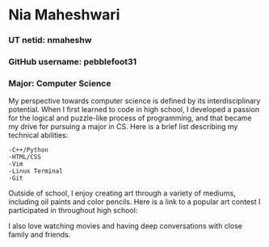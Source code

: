 
# Nia Maheshwari

### UT netid: nmaheshw

### GitHub username: pebblefoot31

### Major: Computer Science


My perspective towards computer science is defined by its interdisciplinary potential. When I first learned to code in high school, I developed a passion for the logical and puzzle-like process of programming, and that became my drive for pursuing a major in CS. Here is a brief list describing my technical abilities:

    -C++/Python
    -HTML/CSS
    -Vim
    -Linux Terminal
    -Git

Outside of school, I enjoy creating art through a variety of mediums, including oil paints and color pencils. Here is a link to a popular art contest I participated in throughout high school: 

I also love watching movies and having deep conversations with close family and friends.


